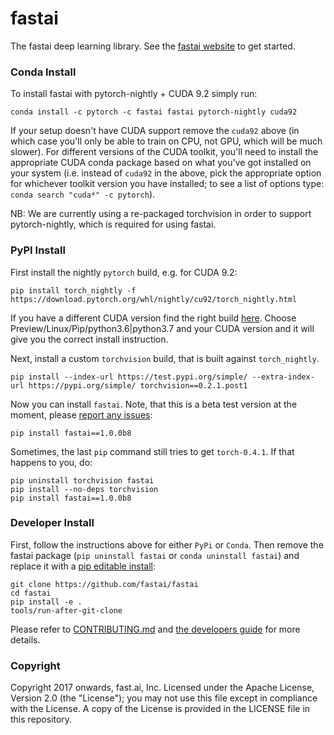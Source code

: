 # fastai

The fastai deep learning library. See the [fastai website](http://docs.fast.ai) to get started.

### Conda Install

To install fastai with pytorch-nightly + CUDA 9.2 simply run:

    conda install -c pytorch -c fastai fastai pytorch-nightly cuda92

If your setup doesn't have CUDA support remove the `cuda92` above (in which case you'll only be able to train on CPU, not GPU, which will be much slower). For different versions of the CUDA toolkit, you'll need to install the appropriate CUDA conda package based on what you've got installed on your system (i.e. instead of `cuda92` in the above, pick the appropriate option for whichever toolkit version you have installed; to see a list of options type: `conda search "cuda*" -c pytorch`).

NB: We are currently using a re-packaged torchvision in order to support pytorch-nightly, which is required for using fastai.

### PyPI Install

First install the nightly `pytorch` build, e.g. for CUDA 9.2:

    pip install torch_nightly -f https://download.pytorch.org/whl/nightly/cu92/torch_nightly.html

If you have a different CUDA version find the right build [here](https://pytorch.org/get-started/locally/). Choose Preview/Linux/Pip/python3.6|python3.7 and your CUDA version and it will give you the correct install instruction.

Next, install a custom `torchvision` build, that is built against `torch_nightly`.

    pip install --index-url https://test.pypi.org/simple/ --extra-index-url https://pypi.org/simple/ torchvision==0.2.1.post1

Now you can install `fastai`. Note, that this is a beta test version at the moment, please [report any issues](https://github.com/fastai/fastai/issues/):

    pip install fastai==1.0.0b8

 Sometimes, the last `pip` command still tries to get `torch-0.4.1`. If that happens to you, do:

    pip uninstall torchvision fastai
    pip install --no-deps torchvision
    pip install fastai==1.0.0b8

### Developer Install

First, follow the instructions above for either `PyPi` or `Conda`. Then remove the fastai package (`pip uninstall fastai` or `conda uninstall fastai`) and replace it with a [pip editable install](http://codumentary.blogspot.com/2014/11/python-tip-of-year-pip-install-editable.html):

    git clone https://github.com/fastai/fastai
    cd fastai
    pip install -e .
    tools/run-after-git-clone

Please refer to [CONTRIBUTING.md](https://github.com/fastai/fastai/blob/master/CONTRIBUTING.md) and [the developers guide](http://docs.fast.ai/developers.html) for more details.

### Copyright

Copyright 2017 onwards, fast.ai, Inc. Licensed under the Apache License, Version 2.0 (the "License"); you may not use this file except in compliance with the License. A copy of the License is provided in the LICENSE file in this repository.
